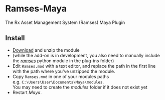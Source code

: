 # Ramses-Maya
 The Rx Asset Management System (Ramses) Maya Plugin

## Install

- [Download](https://github.com/Rainbox-dev/Ramses-Maya/archive/refs/heads/main.zip) and unzip the module
- (while the add-on is in development, you also need to manually include the [*ramses*](https://github.com/Rainbox-dev/Ramses-Py) python module in the plug-ins folder)
- Edit `Ramses.mod` with a text editor, and replace the path in the first line with the path where you've unzipped the module.
- Copy `Ramses.mod` in one of your modules paths  
    e.g. `C:\Users\User\Documents\Maya\modules`.  
    You may need to create the *modules* folder if it does not exist yet
- Restart *Maya*.
